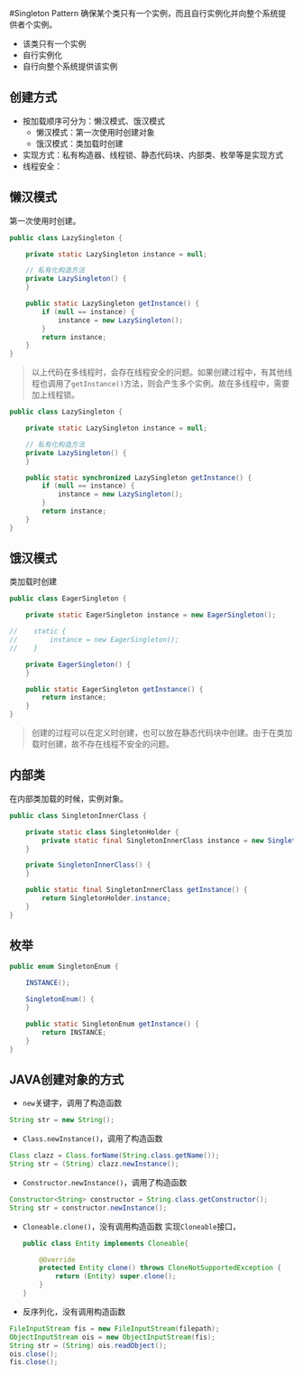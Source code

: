 #Singleton Pattern
确保某个类只有一个实例，而且自行实例化并向整个系统提供者个实例。

* 该类只有一个实例
* 自行实例化
* 自行向整个系统提供该实例

## 创建方式
* 按加载顺序可分为：懒汉模式、饿汉模式
    * 懒汉模式：第一次使用时创建对象
    * 饿汉模式：类加载时创建
* 实现方式：私有构造器、线程锁、静态代码块、内部类、枚举等是实现方式
* 线程安全：


## 懒汉模式
第一次使用时创建。

```java
public class LazySingleton {

    private static LazySingleton instance = null;

    // 私有化构造方法
    private LazySingleton() {
    }

    public static LazySingleton getInstance() {
        if (null == instance) {
            instance = new LazySingleton();
        }
        return instance;
    }
}
```
>以上代码在多线程时，会存在线程安全的问题。如果创建过程中，有其他线程也调用了`getInstance()`方法，则会产生多个实例。故在多线程中，需要加上线程锁。

```java
public class LazySingleton {

    private static LazySingleton instance = null;

    // 私有化构造方法
    private LazySingleton() {
    }

    public static synchronized LazySingleton getInstance() {
        if (null == instance) {
            instance = new LazySingleton();
        }
        return instance;
    }
}
```

## 饿汉模式
类加载时创建

```java
public class EagerSingleton {

    private static EagerSingleton instance = new EagerSingleton();

//    static {
//        instance = new EagerSingleton();
//    }

    private EagerSingleton() {
    }

    public static EagerSingleton getInstance() {
        return instance;
    }
}
```

> 创建的过程可以在定义时创建，也可以放在静态代码块中创建。由于在类加载时创建，故不存在线程不安全的问题。

## 内部类
在内部类加载的时候，实例对象。
```java
public class SingletonInnerClass {

    private static class SingletonHolder {
        private static final SingletonInnerClass instance = new SingletonInnerClass();
    }

    private SingletonInnerClass() {
    }

    public static final SingletonInnerClass getInstance() {
        return SingletonHolder.instance;
    }
}
```

## 枚举

```java
public enum SingletonEnum {

    INSTANCE();

    SingletonEnum() {
    }

    public static SingletonEnum getInstance() {
        return INSTANCE;
    }
}
```

## JAVA创建对象的方式
* ```new```关键字，调用了构造函数
 ```java
 String str = new String();
 ```
 
* ```Class.newInstance()```，调用了构造函数
 ```java
Class clazz = Class.forName(String.class.getName());
String str = (String) clazz.newInstance();
 ```
* ```Constructor.newInstance()```，调用了构造函数
 ```java
Constructor<String> constructor = String.class.getConstructor();
String str = constructor.newInstance();
 ```
* ```Cloneable.clone()```，没有调用构造函数
  实现```Cloneable```接口，
    ```java
    public class Entity implements Cloneable{

        @Override  
        protected Entity clone() throws CloneNotSupportedException {  
            return (Entity) super.clone();
        }  
    }
    ```
* 反序列化，没有调用构造函数

```java
FileInputStream fis = new FileInputStream(filepath);
ObjectInputStream ois = new ObjectInputStream(fis);
String str = (String) ois.readObject();
ois.close();
fis.close();
 ```